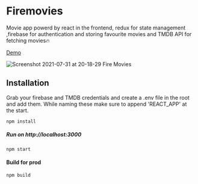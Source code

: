 # Firemovies

Movie app powerd by react in the frontend, redux for state management ,firebase for authentication and storing favourite movies and TMDB API for fetching movies🔥

[Demo](https://movi-search.netlify.app/)


![Screenshot 2021-07-31 at 20-18-29 Fire Movies](https://user-images.githubusercontent.com/62604902/127743716-a938493a-e865-44b0-8b1b-8bd903dca000.png)

## Installation

Grab your firebase and TMDB credentials and create a .env file in the root and add them. While naming these make sure to append 'REACT_APP' at the start.

```
npm install
```

##### Run on http://localhost:3000

```
npm start
```
#### Build for prod
```
npm build
```
